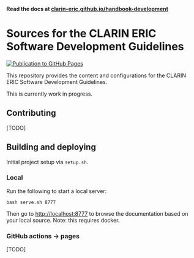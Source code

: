 **Read the docs at [clarin-eric.github.io/handbook-development](https://clarin-eric.github.io/handbook-development/)**

# Sources for the CLARIN ERIC Software Development Guidelines
[![Publication to GitHub Pages](https://github.com/clarin-eric/handbook-development/actions/workflows/publish.yml/badge.svg)](https://github.com/clarin-eric/handbook-development/actions/workflows/publish.yml)

This repository provides the content and configurations for the CLARIN ERIC Software
Development Guidelines.

This is currently work in progress.

## Contributing

[TODO]

## Building and deploying

Initial project setup via `setup.sh`.

### Local

Run the following to start a local server:

`bash serve.sh 8777`

Then go to [http://localhost:8777](http://localhost:8777) to browse the documentation
based on your local source. Note: this requires docker.

### GitHub actions -> pages

[TODO]
